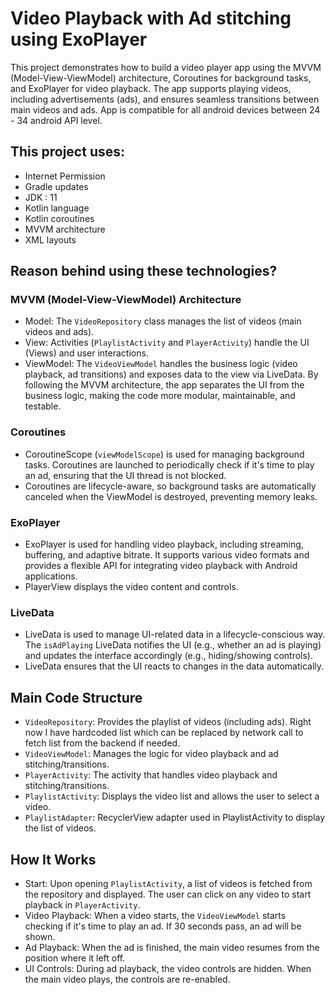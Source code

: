 # Video Playback with Ad stitching using ExoPlayer

This project demonstrates how to build a video player app using the MVVM (Model-View-ViewModel) architecture, Coroutines for background tasks, and ExoPlayer for video playback. The app supports playing videos, including advertisements (ads), and ensures seamless transitions between main videos and ads. App is compatible for all android devices between 24 - 34 android API level.


## This project uses:
* Internet Permission
* Gradle updates
* JDK : 11
* Kotlin language 
* Kotlin coroutines
* MVVM architecture
* XML layouts


## Reason behind using these technologies?

### MVVM (Model-View-ViewModel) Architecture
* Model: The `VideoRepository` class manages the list of videos (main videos and ads).
* View: Activities (`PlaylistActivity` and `PlayerActivity`) handle the UI (Views) and user interactions.
* ViewModel: The `VideoViewModel` handles the business logic (video playback, ad transitions) and exposes data to the view via LiveData.
By following the MVVM architecture, the app separates the UI from the business logic, making the code more modular, maintainable, and testable.

### Coroutines
* CoroutineScope (`viewModelScope`) is used for managing background tasks. Coroutines are launched to periodically check if it's time to play an ad, ensuring that the UI thread is not blocked.
* Coroutines are lifecycle-aware, so background tasks are automatically canceled when the ViewModel is destroyed, preventing memory leaks.

### ExoPlayer
* ExoPlayer is used for handling video playback, including streaming, buffering, and adaptive bitrate. It supports various video formats and provides a flexible API for integrating video playback with Android applications.
* PlayerView displays the video content and controls.

### LiveData
* LiveData is used to manage UI-related data in a lifecycle-conscious way. The `isAdPlaying` LiveData notifies the UI (e.g., whether an ad is playing) and updates the interface accordingly (e.g., hiding/showing controls).
* LiveData ensures that the UI reacts to changes in the data automatically.


## Main Code Structure

* `VideoRepository`: Provides the playlist of videos (including ads). Right now I have hardcoded list which can be replaced by network call to fetch list from the backend if needed.
* `VideoViewModel`: Manages the logic for video playback and ad stitching/transitions.
* `PlayerActivity`: The activity that handles video playback and stitching/transitions.
* `PlaylistActivity`: Displays the video list and allows the user to select a video.
* `PlaylistAdapter`: RecyclerView adapter used in PlaylistActivity to display the list of videos.


## How It Works

* Start: Upon opening `PlaylistActivity`, a list of videos is fetched from the repository and displayed. The user can click on any video to start playback in `PlayerActivity`.
* Video Playback: When a video starts, the `VideoViewModel` starts checking if it's time to play an ad. If 30 seconds pass, an ad will be shown.
* Ad Playback: When the ad is finished, the main video resumes from the position where it left off.
* UI Controls: During ad playback, the video controls are hidden. When the main video plays, the controls are re-enabled.

